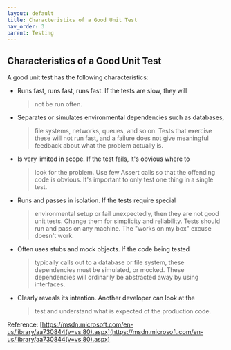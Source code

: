 ```yaml
---
layout: default
title: Characteristics of a Good Unit Test
nav_order: 3
parent: Testing
---
```


Characteristics of a Good Unit Test
-----------------------------------

A good unit test has the following characteristics:

-   Runs fast, runs fast, runs fast. If the tests are slow, they will
    > not be run often.

-   Separates or simulates environmental dependencies such as databases,
    > file systems, networks, queues, and so on. Tests that exercise
    > these will not run fast, and a failure does not give meaningful
    > feedback about what the problem actually is.

-   Is very limited in scope. If the test fails, it\'s obvious where to
    > look for the problem. Use few Assert calls so that the offending
    > code is obvious. It\'s important to only test one thing in a
    > single test.

-   Runs and passes in isolation. If the tests require special
    > environmental setup or fail unexpectedly, then they are not good
    > unit tests. Change them for simplicity and reliability. Tests
    > should run and pass on any machine. The \"works on my box\" excuse
    > doesn\'t work.

-   Often uses stubs and mock objects. If the code being tested
    > typically calls out to a database or file system, these
    > dependencies must be simulated, or mocked. These dependencies will
    > ordinarily be abstracted away by using interfaces.

-   Clearly reveals its intention. Another developer can look at the
    > test and understand what is expected of the production code.

Reference:
[https://msdn.microsoft.com/en-us/library/aa730844(v=vs.80).aspx](https://msdn.microsoft.com/en-us/library/aa730844(v=vs.80).aspx)